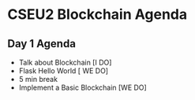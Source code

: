 # CSEU2 Blockchain Agenda

## Day 1 Agenda
- Talk about Blockchain [I DO]
- Flask Hello World [ WE DO]
- 5 min break
- Implement a Basic Blockchain [WE DO]